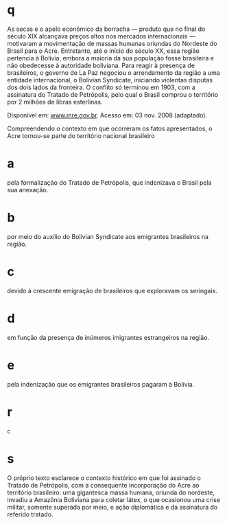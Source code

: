 # q
As secas e o apelo econômico da borracha — produto que no final do século XIX alcançava preços altos nos mercados internacionais — motivaram a movimentação de massas humanas oriundas do Nordeste do Brasil para o Acre. Entretanto, até o início do século XX, essa região pertencia à Bolívia, embora a maioria da sua população fosse brasileira e não obedecesse à autoridade boliviana. Para reagir à presença de brasileiros, o governo de La Paz negociou o arrendamento da região a uma entidade internacional, o Bolivian Syndicate, iniciando violentas disputas dos dois lados da fronteira. O conflito só terminou em 1903, com a assinatura do Tratado de Petrópolis, pelo qual o Brasil comprou o território por 2 milhões de libras esterlinas.

Disponível em: www.mre.gov.br. Acesso em: 03 nov. 2008 (adaptado).

Compreendendo o contexto em que ocorreram os fatos apresentados, o Acre tornou-se parte do território nacional brasileiro

# a
pela formalização do Tratado de Petrópolis, que indenizava o Brasil pela sua anexação.

# b
por meio do auxílio do Bolivian Syndicate aos emigrantes brasileiros na região.

# c
devido à crescente emigração de brasileiros que exploravam os seringais.

# d
em função da presença de inúmeros imigrantes estrangeiros na região.

# e
pela indenização que os emigrantes brasileiros pagaram à Bolívia.

# r
c

# s
O próprio texto esclarece o contexto histórico em que foi assinado o Tratado de Petrópolis, com a consequente incorporação do Acre ao território brasileiro: uma gigantesca massa humana, oriunda do nordeste, invadiu a Amazônia Boliviana para coletar látex, o que ocasionou uma crise militar, somente superada por meio, e ação diplomática e da assinatura do referido tratado.
